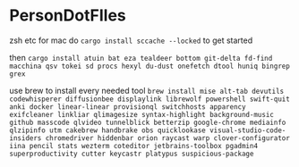 # PersonDotFIles
zsh etc for mac
do `cargo install sccache --locked` to get started

then `cargo install atuin bat eza tealdeer bottom git-delta fd-find macchina qsv tokei sd procs hexyl du-dust onefetch dtool huniq bingrep grex`


use brew to install every needed tool `brew install mise alt-tab devutils codewhisperer diffusionbee displaylink librewolf powershell swift-quit
anki docker linear-linear provisionql switchhosts
apparency exifcleaner linkliar qlimagesize syntax-highlight
background-music github masscode qlvideo tunnelblick
betterzip google-chrome mediainfo qlzipinfo utm
cakebrew handbrake obs quicklookase visual-studio-code-insiders
chromedriver hiddenbar orion raycast warp
clover-configurator iina pencil stats wezterm
coteditor jetbrains-toolbox pgadmin4 superproductivity
cutter keycastr platypus suspicious-package`

